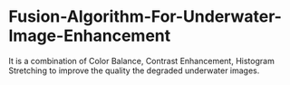 # Fusion-Algorithm-For-Underwater-Image-Enhancement
It is a combination of Color Balance, Contrast Enhancement, Histogram Stretching to improve the quality the degraded underwater images.
